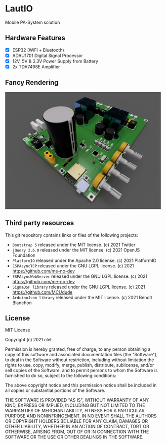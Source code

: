# LautIO
Mobile PA-System solution

## Hardware Features

- [x] ESP32 (WiFi + Bluetooth)
- [x] ADAU1701 Digital Signal Processor
- [x] 12V, 5V & 3.3V Power Supply from Battery
- [x] 2x TDA7498E Amplifier

## Fancy Rendering
![PCB Rendering](Hardware/Images/pcb_rendering.png)

## Third party resources
This git repository contains links or files of the following projects:
* `Bootstrap 5` released under the MIT license. (c) 2021 Twitter
* `jQuery 3.6.0` released under the MIT license. (c) 2021 OpenJS Foundation
* `PlatformIO` released under the Apache 2.0 license. (c) 2021 PlatformIO
* `ESPAsyncTCP` released under the GNU LGPL license. (c) 2021 https://github.com/me-no-dev
* `ESPAsyncWebServer` released under the GNU LGPL license. (c) 2021 https://github.com/me-no-dev
* `SigmaDSP library` released under the GNU LGPL license. (c) 2021 https://github.com/MCUdude
* `ArduinoJson library` released under the MIT license. (c) 2021 Benoît Blanchon

## License
MIT License

Copyright (c) 2021 olel

Permission is hereby granted, free of charge, to any person obtaining a copy
of this software and associated documentation files (the "Software"), to deal
in the Software without restriction, including without limitation the rights
to use, copy, modify, merge, publish, distribute, sublicense, and/or sell
copies of the Software, and to permit persons to whom the Software is
furnished to do so, subject to the following conditions:

The above copyright notice and this permission notice shall be included in all
copies or substantial portions of the Software.

THE SOFTWARE IS PROVIDED "AS IS", WITHOUT WARRANTY OF ANY KIND, EXPRESS OR
IMPLIED, INCLUDING BUT NOT LIMITED TO THE WARRANTIES OF MERCHANTABILITY,
FITNESS FOR A PARTICULAR PURPOSE AND NONINFRINGEMENT. IN NO EVENT SHALL THE
AUTHORS OR COPYRIGHT HOLDERS BE LIABLE FOR ANY CLAIM, DAMAGES OR OTHER
LIABILITY, WHETHER IN AN ACTION OF CONTRACT, TORT OR OTHERWISE, ARISING FROM,
OUT OF OR IN CONNECTION WITH THE SOFTWARE OR THE USE OR OTHER DEALINGS IN THE
SOFTWARE.
